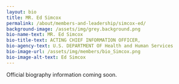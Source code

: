 ```yaml
---
layout: bio
title: MR. Ed Simcox
permalink: /about/members-and-leadership/simcox-ed/
background-image: /assets/img/grey.background.png
bio-name-text: MR. Ed Simcox
bio-title-text: ACTING CHIEF INFORMATION OFFICER,
bio-agency-text: U.S. DEPARTMENT OF Health and Human Services
bio-image-url: /assets/img/members/bio_Simcox.png
bio-image-alt-text: Ed Simcox
---
```


Official biography information coming soon.

